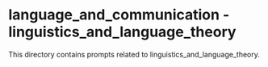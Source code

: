 # language_and_communication - linguistics_and_language_theory

This directory contains prompts related to linguistics_and_language_theory.